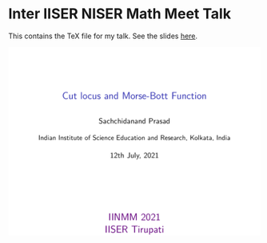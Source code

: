 # Inter IISER NISER Math Meet Talk

This contains the TeX file for my talk. See the slides [here](https://students.iiserkol.ac.in/~sp17rs038/assets/attachments/Inter_IISER-NISER_Meet.pdf).

![](talk-2.png)
